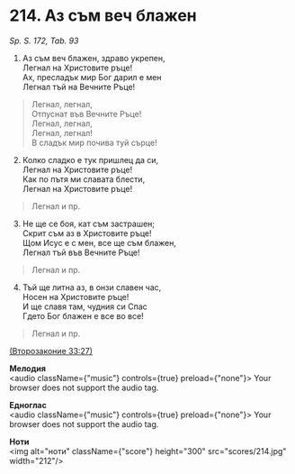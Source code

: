 # 214. Аз съм веч блажен  

*Sp. S. 172, Tab. 93*  

1. Аз съм веч блажен, здраво укрепен,  
Легнал на Христовите ръце!  
Ах, пресладък мир Бог дарил е мен  
Легнал тъй на Вечните Ръце!  

> Легнал, легнал,  
> Отпуснат във Вечните Ръце!  
> Легнал, легнал,  
> Легнал, легнал!  
> В сладък мир почива туй сърце!  

2. Колко сладко е тук пришлец да си,  
Легнал на Христовите ръце!  
Как по пътя ми славата блести,  
Легнал на Христовите ръце!  

> Легнал и пр.  

3. Не ще се боя, кат съм застрашен;  
Скрит съм аз в Христовите ръце!  
Щом Исус е с мен, все ще съм блажен,  
Легнал тъй във Вечните Ръце!  

> Легнал и пр.  

4. Тъй ще литна аз, в онзи славен час,  
Носен на Христовите ръце!  
И ще славя там, чудния си Спас  
Гдето Бог блажен е все во все!  

> Легнал и пр.  

[(Второзаконие 33:27)](http://biblia.bg/index.php?k=5&g=33&s=27)  

__Мелодия__  
<audio className={"music"} controls={true} preload={"none"}><source src="mp3/214.mp3" type="audio/mpeg"/>
Your browser does not support the audio tag.
</audio>  

__Едноглас__  
<audio className={"music"} controls={true} preload={"none"}><source src="transp/214.mp3" type="audio/mpeg"/>
Your browser does not support the audio tag.
</audio>  

__Ноти__  
<img alt="ноти" className={"score"} height="300" src="scores/214.jpg" width="212"/>
